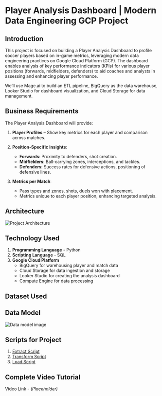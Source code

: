 # Player Analysis Dashboard | Modern Data Engineering GCP Project

## Introduction
This project is focused on building a Player Analysis Dashboard to profile soccer players based on in-game metrics, leveraging modern data engineering practices on Google Cloud Platform (GCP). The dashboard enables analysis of key performance indicators (KPIs) for various player positions (forwards, midfielders, defenders) to aid coaches and analysts in assessing and enhancing player performance.

We’ll use Mage.ai to build an ETL pipeline, BigQuery as the data warehouse, Looker Studio for dashboard visualization, and Cloud Storage for data management.

## Business Requirements
The Player Analysis Dashboard will provide:
1. **Player Profiles** – Show key metrics for each player and comparison across matches.
2. **Position-Specific Insights**:
   - **Forwards**: Proximity to defenders, shot creation.
   - **Midfielders**: Ball-carrying zones, interceptions, and tackles.
   - **Defenders**: Success rates for defensive actions, positioning of defensive lines.

3. **Metrics per Match**:
   - Pass types and zones, shots, duels won with placement.
   - Metrics unique to each player position, enhancing targeted analysis.

## Architecture
![Project Architecture](architecture.jpg)

## Technology Used
1. **Programming Language** - Python
2. **Scripting Language** - SQL
3. **Google Cloud Platform**
   - BigQuery for warehousing player and match data
   - Cloud Storage for data ingestion and storage
   - Looker Studio for creating the analysis dashboard
   - Compute Engine for data processing
## Dataset Used

## Data Model
![Data model image](data_model.jpeg)

## Scripts for Project
1. [Extract Script](mage-files/extract.py)
2. [Transform Script](mage-files/transform.py)
3. [Load Script](mage-files/load.py)

## Complete Video Tutorial
Video Link - *(Placeholder)*
